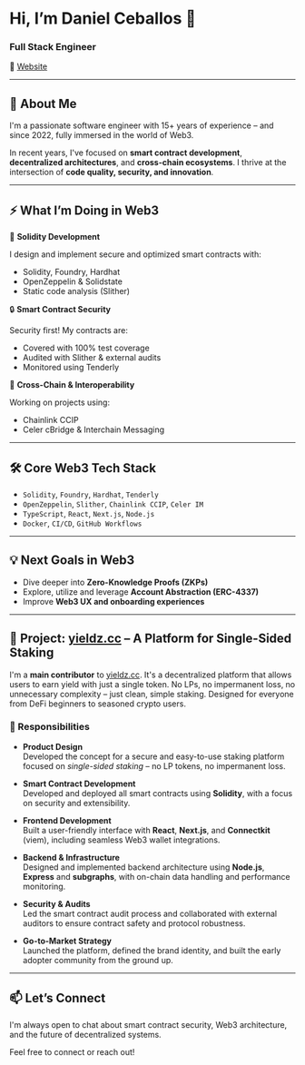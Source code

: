 # Hi, I’m Daniel Ceballos 👋  

### Full Stack Engineer 

🔗 [Website](https://ceballos.io) 

---

## 🧱 About Me

I'm a passionate software engineer with 15+ years of experience – and since 2022, fully immersed in the world of Web3.

In recent years, I've focused on **smart contract development**, **decentralized architectures**, and **cross-chain ecosystems**. I thrive at the intersection of **code quality, security, and innovation**.

---

## ⚡ What I’m Doing in Web3

🚀 **Solidity Development**  
  
I design and implement secure and optimized smart contracts with:
- Solidity, Foundry, Hardhat  
- OpenZeppelin & Solidstate  
- Static code analysis (Slither)

🔒 **Smart Contract Security**  
  
Security first! My contracts are:
- Covered with 100% test coverage  
- Audited with Slither & external audits  
- Monitored using Tenderly

🌉 **Cross-Chain & Interoperability**  
  
Working on projects using:
- Chainlink CCIP  
- Celer cBridge & Interchain Messaging

---

## 🛠️ Core Web3 Tech Stack

- `Solidity`, `Foundry`, `Hardhat`, `Tenderly`
- `OpenZeppelin`, `Slither`, `Chainlink CCIP`, `Celer IM`
- `TypeScript`, `React`, `Next.js`, `Node.js`
- `Docker`, `CI/CD`, `GitHub Workflows`

---

## 💡 Next Goals in Web3

- Dive deeper into **Zero-Knowledge Proofs (ZKPs)**  
- Explore, utilize and leverage **Account Abstraction (ERC-4337)**  
- Improve **Web3 UX and onboarding experiences**  

---

## 🚀 Project: [yieldz.cc](https://yieldz.cc) – A Platform for Single-Sided Staking

I'm a **main contributor** to [yieldz.cc](https://yieldz.cc). It's a decentralized platform that allows users to earn yield with just a single token. No LPs, no impermanent loss, no unnecessary complexity – just clean, simple staking. Designed for everyone from DeFi beginners to seasoned crypto users.

### 🔧 Responsibilities

- **Product Design**  
  Developed the concept for a secure and easy-to-use staking platform focused on *single-sided staking* – no LP tokens, no impermanent loss.

- **Smart Contract Development**  
  Developed and deployed all smart contracts using **Solidity**, with a focus on security and extensibility.

- **Frontend Development**  
  Built a user-friendly interface with **React**, **Next.js**, and **Connectkit** (viem), including seamless Web3 wallet integrations.

- **Backend & Infrastructure**  
  Designed and implemented backend architecture using **Node.js**, **Express** and **subgraphs**, with on-chain data handling and performance monitoring.

- **Security & Audits**  
  Led the smart contract audit process and collaborated with external auditors to ensure contract safety and protocol robustness.

- **Go-to-Market Strategy**  
  Launched the platform, defined the brand identity, and built the early adopter community from the ground up.

--- 

## 📫 Let’s Connect

I'm always open to chat about smart contract security, Web3 architecture, and the future of decentralized systems.

Feel free to connect or reach out!
